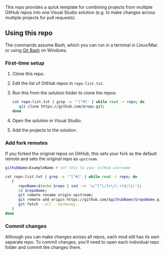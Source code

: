 This repo provides a quick template for combining projects from multiple GitHub repos into one
Visual Studio solution (e.g. to make changes across multiple projects for pull requests).

## Using this repo
The commands assume Bash, which you can run in a terminal in Linux/Mac or using
[Git Bash](https://gitforwindows.org/) on Windows.

### First-time setup
1. Clone this repo.
2. Edit the list of GitHub repos in `repo-list.txt`.
3. Run this from the solution folder to clone the repos:

   ```bash
   cat repo-list.txt | grep -e '^[^#]' | while read -r repo; do
      git clone https://github.com/$repo.git;
   done
   ```

4. Open the solution in Visual Studio.
5. Add the projects to the solution.

### Add fork remotes
If you forked the original repos on GitHub, this sets your fork as the default remote and sets the
original repo as `upstream`.

```bash
githubName=ExampleName # set this to your GitHub username

cat repo-list.txt | grep -e '^[^#]' | while read -r repo; do
   (
      repoName=$(echo $repo | sed -re 's/^[^\/]+\/(.+)$/\1/');
      cd $repoName;
      git remote rename origin upstream;
      git remote add origin https://github.com/$githubName/$repoName.git;
      git fetch --all --verbose;
   )
done
```

### Commit changes
Although you can make changes across all repos, each mod still has its own separate repo. To commit
changes, you'll need to open each individual repo folder and commit the changes there.

